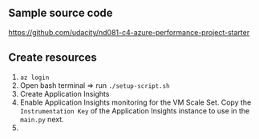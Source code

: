 ## Sample source code

https://github.com/udacity/nd081-c4-azure-performance-project-starter

## Create resources

1. `az login`
2. Open bash terminal => run `./setup-script.sh`
3. Create Application Insights
4. Enable Application Insights monitoring for the VM Scale Set.
   Copy the `Instrumentation Key` of the Application Insights instance to use in the `main.py` next.
5.
